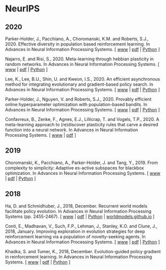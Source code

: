 # NeurIPS

## 2020

Parker-Holder, J., Pacchiano, A., Choromanski, K.M. and Roberts, S.J., 2020. Effective diversity in population based reinforcement learning. In Advances in Neural Information Processing Systems. [ [www](https://proceedings.neurips.cc/paper/2020/hash/d1dc3a8270a6f9394f88847d7f0050cf-Abstract.html) | [pdf](https://arxiv.org/pdf/2002.00632.pdf) | [Python](https://github.com/jparkerholder/DvD_ES) ]

Najarro, E. and Risi, S., 2020. Meta-learning through hebbian plasticity in random networks. In Advances in Neural Information Processing Systems. [ [www](https://papers.nips.cc/paper/2020/hash/ee23e7ad9b473ad072d57aaa9b2a5222-Abstract.html) | [pdf](https://proceedings.neurips.cc/paper/2020/file/ee23e7ad9b473ad072d57aaa9b2a5222-Paper.pdf) | [Python](https://github.com/enajx/HebbianMetaLearning) ]

Lee, K., Lee, B.U., Shin, U. and Kweon, I.S., 2020. An efficient asynchronous method for integrating evolutionary and gradient-based policy search. In Advances in Neural Information Processing Systems. [ [www](https://proceedings.neurips.cc/paper/2020/hash/731309c4bb223491a9f67eac5214fb2e-Abstract.html) | [pdf](https://proceedings.neurips.cc/paper/2020/file/731309c4bb223491a9f67eac5214fb2e-Paper.pdf) | [Python](https://github.com/KyunghyunLee/aes-rl) ]

Parker-Holder, J., Nguyen, V. and Roberts, S.J., 2020. Provably efficient online hyperparameter optimization with population-based bandits. In Advances in Neural Information Processing Systems. [ [www](https://papers.nips.cc/paper/2020/hash/c7af0926b294e47e52e46cfebe173f20-Abstract.html) | [pdf](https://papers.nips.cc/paper/2020/file/c7af0926b294e47e52e46cfebe173f20-Paper.pdf) | [Python](https://github.com/jparkerholder/PB2) ]

Confavreux, B., Zenke, F., Agnes, E.J., Lillicrap, T. and Vogels, T.P., 2020. A meta-learning approach to (re)discover plasticity rules that carve a desired function into a neural network. In Advances in Neural Information Processing Systems. [ [www](https://proceedings.neurips.cc/paper/2020/hash/bdbd5ebfde4934142c8a88e7a3796cd5-Abstract.html) | [pdf](https://proceedings.neurips.cc/paper/2020/file/bdbd5ebfde4934142c8a88e7a3796cd5-Paper.pdf) ]

## 2019

Choromanski, K., Pacchiano, A., Parker-Holder, J. and Tang, Y., 2019. From complexity to simplicity: Adaptive es-active subspaces for blackbox optimization. In Advances in Neural Information Processing Systems. [ [www](https://papers.nips.cc/paper/2019/hash/88bade49e98db8790df275fcebb37a13-Abstract.html) | [pdf](https://papers.nips.cc/paper/2019/file/88bade49e98db8790df275fcebb37a13-Paper.pdf) | [Python](https://github.com/jparkerholder/ASEBO) ]

## 2018

Ha, D. and Schmidhuber, J., 2018, December. Recurrent world models facilitate policy evolution. In Advances in Neural Information Processing Systems (pp. 2455-2467). [ [www](https://papers.nips.cc/paper/2018/hash/2de5d16682c3c35007e4e92982f1a2ba-Abstract.html) | [pdf](https://papers.nips.cc/paper/2018/file/2de5d16682c3c35007e4e92982f1a2ba-Paper.pdf) | [Python](https://github.com/hardmaru/WorldModelsExperiments) | [worldmodels.github.io](https://worldmodels.github.io/) ]

Conti, E., Madhavan, V., Such, F.P., Lehman, J., Stanley, K.O. and Clune, J., 2018, January. Improving exploration in evolution strategies for deep reinforcement learning via a population of novelty-seeking agents. In Advances in Neural Information Processing Systems. [ [www](https://papers.nips.cc/paper/2018/hash/b1301141feffabac455e1f90a7de2054-Abstract.html) | [pdf](https://papers.nips.cc/paper/2018/file/b1301141feffabac455e1f90a7de2054-Paper.pdf) | [Python](https://github.com/uber-research/deep-neuroevolution) ]

Khadka, S. and Tumer, K., 2018, December. Evolution-guided policy gradient in reinforcement learning. In Advances in Neural Information Processing Systems. [ [www](https://proceedings.neurips.cc/paper/2018/hash/85fc37b18c57097425b52fc7afbb6969-Abstract.html) | [pdf](https://papers.nips.cc/paper/2018/file/85fc37b18c57097425b52fc7afbb6969-Paper.pdf) | [Python](https://github.com/ShawK91/Evolutionary-Reinforcement-Learning) ]
